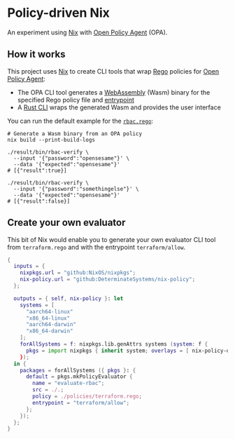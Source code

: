 # Policy-driven Nix

An experiment using [Nix] with [Open Policy Agent][opa] (OPA).

## How it works

This project uses [Nix] to create CLI tools that wrap [Rego] policies for [Open Policy Agent][opa]:

- The OPA CLI tool generates a [WebAssembly] (Wasm) binary for the specified Rego policy file and [entrypoint][bundle]
- A [Rust CLI](./eval) wraps the generated Wasm and provides the user interface

You can run the default example for the [`rbac.rego`](./examples/rbac.rego):

```shell
# Generate a Wasm binary from an OPA policy
nix build --print-build-logs

./result/bin/rbac-verify \
  --input '{"password":"opensesame"}' \
  --data '{"expected":"opensesame"}'
# [{"result":true}]

./result/bin/rbac-verify \
  --input '{"password":"somethingelse"}' \
  --data '{"expected":"opensesame"}'
# [{"result":false}]
```

## Create your own evaluator

This bit of Nix would enable you to generate your own evaluator CLI tool from `terraform.rego` and with the entrypoint `terraform/allow`.

```nix
{
  inputs = {
    nixpkgs.url = "github:NixOS/nixpkgs";
    nix-policy.url = "github:DeterminateSystems/nix-policy";
  };

  outputs = { self, nix-policy }: let
    systems = [
      "aarch64-linux"
      "x86_64-linux"
      "aarch64-darwin"
      "x86_64-darwin"
    ];
    forAllSystems = f: nixpkgs.lib.genAttrs systems (system: f {
      pkgs = import nixpkgs { inherit system; overlays = [ nix-policy-overlays.opa-wasm ]; }
    });
  in {
    packages = forAllSystems ({ pkgs }: {
      default = pkgs.mkPolicyEvaluator {
        name = "evaluate-rbac";
        src = ./.;
        policy = ./policies/terraform.rego;
        entrypoint = "terraform/allow";
      };
    });
  };
}
```

[bundle]: https://www.openpolicyagent.org/docs/latest/management-bundles/#bundle-file-format
[nix]: https://zero-to-nix.com
[opa]: https://open-policy-agent.org
[rego]: https://www.openpolicyagent.org/docs/latest/policy-language
[webassembly]: https://webassembly.org
